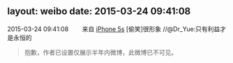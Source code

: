layout: weibo
date: 2015-03-24 09:41:08
---
2015-03-24 09:41:08  &nbsp;&nbsp;&nbsp;&nbsp;&nbsp;&nbsp; 来自 <a href="sinaweibo://customweibosource" rel="nofollow">iPhone 5s</a>
[偷笑]很形象 //@Dr_Yue:只有利益才是永恒的
>  抱歉，作者已设置仅展示半年内微博，此微博已不可见。 ​​​
